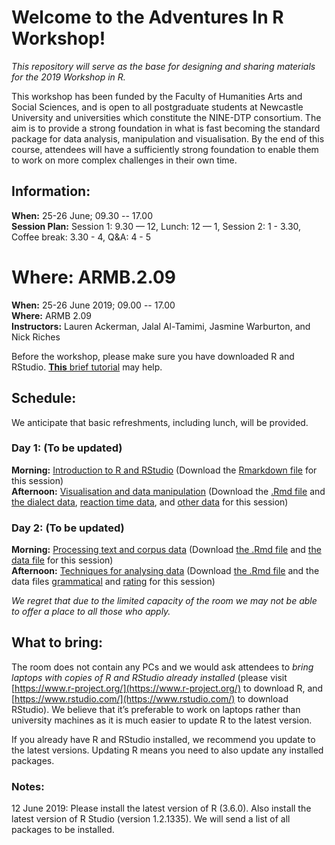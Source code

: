 # Welcome to the Adventures In R Workshop!

*This repository will serve as the base for designing and sharing materials for the 2019 Workshop in R.*

This workshop has been funded by the Faculty of Humanities Arts and Social Sciences, and is open to all postgraduate students at Newcastle University and universities which constitute the NINE-DTP consortium. The aim is to provide a strong foundation in what is fast becoming the standard package for data analysis, manipulation and visualisation. By the end of this course, attendees will have a sufficiently strong foundation to enable them to work on more complex challenges in their own time.

## Information:

**When:** 25-26 June; 09.30 -- 17.00  
**Session Plan:** Session 1: 9.30 — 12, Lunch: 12 — 1, Session 2: 1 - 3.30, Coffee break: 3.30 - 4, Q&A: 4 - 5

**Where:** ARMB.2.09  
=======
**When:** 25-26 June 2019; 09.00 -- 17.00  
**Where:** ARMB 2.09  
**Instructors:** Lauren Ackerman, Jalal Al-Tamimi, Jasmine Warburton, and Nick Riches  

Before the workshop, please make sure you have downloaded R and RStudio. [**This** brief tutorial](docs/Setting_Up.nb.html) may help.

## Schedule:

We anticipate that basic refreshments, including lunch, will be provided.

### Day 1: (To be updated)

**Morning:** [Introduction to R and RStudio](/docs/Session_1-Introduction.nb.html) (Download the [Rmarkdown file](/docs/Session_1-Introduction.Rmd) for this session)  
**Afternoon:** [Visualisation and data manipulation](docs/Session_2-plots_dplyr.html) (Download the [.Rmd file](docs/Session_2-plots_dplyr.Rmd) and [the dialect data](data/dialectdata.csv), [reaction time data](data/reactiondata.txt), and [other data](data/plantanimalrt.csv) for this session)  

### Day 2: (To be updated)

**Morning:** [Processing text and corpus data](docs/Session_3.nb.html) (Download [the .Rmd file](docs/Session_3.Rmd) and [the data file](data/Shakespeare_data.csv) for this session)  
**Afternoon:** [Techniques for analysing data](docs/Session_4-AnalysingData.nb.html) (Download [the .Rmd file](docs/Session_4-AnalysingData.rmd) and the data files [grammatical](data/grammatical.csv) and [rating](data/rating.csv) for this session)


*We regret that due to the limited capacity of the room we may not be able to offer a place to all those who apply.*

## What to bring:

The room does not contain any PCs and we would ask attendees to *bring laptops with copies of R and RStudio already installed*
(please visit  [https://www.r-project.org/](https://www.r-project.org/) to download R, and [https://www.rstudio.com/](https://www.rstudio.com/) to download RStudio). We believe that it’s preferable to work on laptops rather than university machines as it is much easier to update R to the latest version.

If you already have R and RStudio installed, we recommend you update to the latest versions. Updating R means you need to also update any installed packages. 

### Notes:

12 June 2019: Please install the latest version of R (3.6.0). Also install the latest version of R Studio (version 1.2.1335). We will send a list of all packages to be installed.


